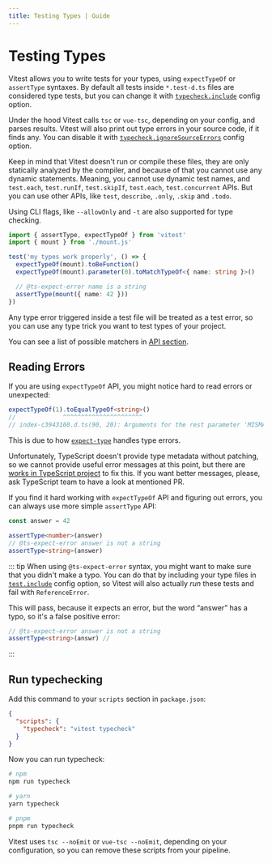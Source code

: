 ```yaml
---
title: Testing Types | Guide
---
```


# Testing Types

Vitest allows you to write tests for your types, using `expectTypeOf` or `assertType` syntaxes. By default all tests inside `*.test-d.ts` files are considered type tests, but you can change it with [`typecheck.include`](/config/#typecheck-include) config option.

Under the hood Vitest calls `tsc` or `vue-tsc`, depending on your config, and parses results. Vitest will also print out type errors in your source code, if it finds any. You can disable it with [`typecheck.ignoreSourceErrors`](/config/#typecheck-ignoresourceerrors) config option.

Keep in mind that Vitest doesn't run or compile these files, they are only statically analyzed by the compiler, and because of that you cannot use any dynamic statements. Meaning, you cannot use dynamic test names, and `test.each`, `test.runIf`, `test.skipIf`, `test.each`, `test.concurrent` APIs. But you can use other APIs, like `test`, `describe`, `.only`, `.skip` and `.todo`.

Using CLI flags, like `--allowOnly` and `-t` are also supported for type checking.

```ts
import { assertType, expectTypeOf } from 'vitest'
import { mount } from './mount.js'

test('my types work properly', () => {
  expectTypeOf(mount).toBeFunction()
  expectTypeOf(mount).parameter(0).toMatchTypeOf<{ name: string }>()

  // @ts-expect-error name is a string
  assertType(mount({ name: 42 }))
})
```

Any type error triggered inside a test file will be treated as a test error, so you can use any type trick you want to test types of your project.

You can see a list of possible matchers in [API section](/api/expect-typeof).

## Reading Errors

If you are using `expectTypeOf` API, you might notice hard to read errors or unexpected:

```ts
expectTypeOf(1).toEqualTypeOf<string>()
//             ^^^^^^^^^^^^^^^^^^^^^^
// index-c3943160.d.ts(90, 20): Arguments for the rest parameter 'MISMATCH' were not provided.
```

This is due to how [`expect-type`](https://github.com/mmkal/expect-type) handles type errors.

Unfortunately, TypeScript doesn't provide type metadata without patching, so we cannot provide useful error messages at this point, but there are <a href="https://github.com/microsoft/TypeScript/pull/40468" target="_blank">works in TypeScript project</a> to fix this. If you want better messages, please, ask TypeScript team to have a look at mentioned PR.

If you find it hard working with `expectTypeOf` API and figuring out errors, you can always use more simple `assertType` API:

```ts
const answer = 42

assertType<number>(answer)
// @ts-expect-error answer is not a string
assertType<string>(answer)
```

::: tip
When using `@ts-expect-error` syntax, you might want to make sure that you didn't make a typo. You can do that by including your type files in [`test.include`](/config/#include) config option, so Vitest will also actually *run* these tests and fail with `ReferenceError`.

This will pass, because it expects an error, but the word “answer” has a typo, so it's a false positive error:

```ts
// @ts-expect-error answer is not a string
assertType<string>(answr) //
```
:::

## Run typechecking

Add this command to your `scripts` section in `package.json`:

```json
{
  "scripts": {
    "typecheck": "vitest typecheck"
  }
}
```

Now you can run typecheck:

```sh
# npm
npm run typecheck

# yarn
yarn typecheck

# pnpm
pnpm run typecheck
```

Vitest uses `tsc --noEmit` or `vue-tsc --noEmit`, depending on your configuration, so you can remove these scripts from your pipeline.

